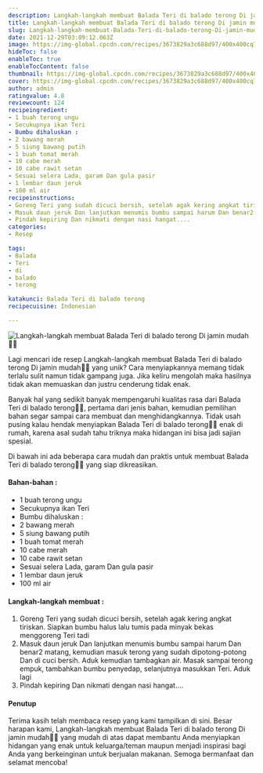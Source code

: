 ```yaml
---
description: Langkah-langkah membuat Balada Teri di balado terong Di jamin mudah"
title: Langkah-langkah membuat Balada Teri di balado terong Di jamin mudah
slug: Langkah-langkah-membuat-Balada-Teri-di-balado-terong-Di-jamin-mudah
date: 2021-12-29T03:09:12.063Z
image: https://img-global.cpcdn.com/recipes/3673829a3c688d97/400x400cq70/photo.jpg
hideToc: false
enableToc: true
enableTocContent: false
thumbnail: https://img-global.cpcdn.com/recipes/3673829a3c688d97/400x400cq70/photo.jpg
cover: https://img-global.cpcdn.com/recipes/3673829a3c688d97/400x400cq70/photo.jpg
author: admin
ratingvalue: 4.8
reviewcount: 124
recipeingredient:
- 1 buah terong ungu
- Secukupnya ikan Teri
- Bumbu dihaluskan :
- 2 bawang merah
- 5 siung bawang putih
- 1 buah tomat merah
- 10 cabe merah
- 10 cabe rawit setan
- Sesuai selera Lada, garam Dan gula pasir
- 1 lembar daun jeruk
- 100 ml air
recipeinstructions:
- Goreng Teri yang sudah dicuci bersih, setelah agak kering angkat tiriskan. Siapkan bumbu halus lalu tumis pada minyak bekas menggoreng Teri tadi
- Masuk daun jeruk Dan lanjutkan menumis bumbu sampai harum Dan benar2 matang, kemudian masuk terong yang sudah dipotong-potong Dan di cuci bersih. Aduk kemudian tambagkan air. Masak sampai terong empuk, tambahkan bumbu penyedap, selanjutnya masukkan Teri. Aduk lagi
- Pindah kepiring Dan nikmati dengan nasi hangat....
categories:
- Resep

tags:
- Balada
- Teri
- di
- balado
- terong

katakunci: Balada Teri di balado terong
recipecuisine: Indonesian

---
```


![Langkah-langkah membuat Balada Teri di balado terong Di jamin mudah👩‍🍳](https://img-global.cpcdn.com/recipes/3673829a3c688d97/400x400cq70/photo.jpg)

Lagi mencari ide resep Langkah-langkah membuat Balada Teri di balado terong Di jamin mudah👩‍🍳 yang unik? Cara menyiapkannya memang tidak terlalu sulit namun tidak gampang juga. Jika keliru mengolah maka hasilnya tidak akan memuaskan dan justru cenderung tidak enak.

Banyak hal yang sedikit banyak mempengaruhi kualitas rasa dari Balada Teri di balado terong👩‍🍳, pertama dari jenis bahan, kemudian pemilihan bahan segar sampai cara membuat dan menghidangkannya. Tidak usah pusing kalau hendak menyiapkan Balada Teri di balado terong👩‍🍳 enak di rumah, karena asal sudah tahu triknya maka hidangan ini bisa jadi sajian spesial.

Di bawah ini ada beberapa cara mudah dan praktis untuk membuat Balada Teri di balado terong👩‍🍳 yang siap dikreasikan.

<!--inarticleads1-->

#### Bahan-bahan :

- 1 buah terong ungu
- Secukupnya ikan Teri
- Bumbu dihaluskan :
- 2 bawang merah
- 5 siung bawang putih
- 1 buah tomat merah
- 10 cabe merah
- 10 cabe rawit setan
- Sesuai selera Lada, garam Dan gula pasir
- 1 lembar daun jeruk
- 100 ml air

<!--inarticleads2-->

#### Langkah-langkah membuat :

1. Goreng Teri yang sudah dicuci bersih, setelah agak kering angkat tiriskan. Siapkan bumbu halus lalu tumis pada minyak bekas menggoreng Teri tadi
1. Masuk daun jeruk Dan lanjutkan menumis bumbu sampai harum Dan benar2 matang, kemudian masuk terong yang sudah dipotong-potong Dan di cuci bersih. Aduk kemudian tambagkan air. Masak sampai terong empuk, tambahkan bumbu penyedap, selanjutnya masukkan Teri. Aduk lagi
1. Pindah kepiring Dan nikmati dengan nasi hangat....

#### Penutup

Terima kasih telah membaca resep yang kami tampilkan di sini. Besar harapan kami, Langkah-langkah membuat Balada Teri di balado terong Di jamin mudah👩‍🍳 yang mudah di atas dapat membantu Anda menyiapkan hidangan yang enak untuk keluarga/teman maupun menjadi inspirasi bagi Anda yang berkeinginan untuk berjualan makanan. Semoga bermanfaat dan selamat mencoba!